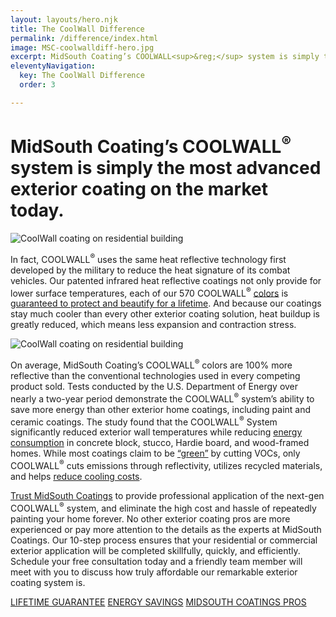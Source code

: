 ```yaml
---
layout: layouts/hero.njk
title: The CoolWall Difference
permalink: /difference/index.html
image: MSC-coolwalldiff-hero.jpg
excerpt: MidSouth Coating’s COOLWALL<sup>&reg;</sup> system is simply the most advanced exterior coating on the market today.
eleventyNavigation:
  key: The CoolWall Difference
  order: 3

---
```


# MidSouth Coating’s COOLWALL<sup>&reg;</sup> system is simply<span class="linebreak"></span> the most advanced exterior coating on the market today.

<div class="grid-container">
<div class="left">
<img class="desktop" src="/static/img/MSC-coolwalldiff-inset.jpg" alt="CoolWall coating on residential building">
</div>
<div class="right">

In fact, COOLWALL<sup>&reg;</sup> uses the same heat reflective technology first developed by the military to reduce the heat signature of its combat vehicles. Our patented infrared heat reflective coatings not only provide for lower surface temperatures, each of our 570 COOLWALL<sup>&reg;</sup> [colors](/color-chart) is [guaranteed to protect and beautify for a lifetime](/difference/guarantee). And because our coatings stay much cooler than every other exterior coating solution, heat buildup is greatly reduced, which means less expansion and contraction stress. 

<img class="mobile" src="/static/img/MSC-coolwalldiff-inset-MOBILE.jpg" alt="CoolWall coating on residential building">

On average, MidSouth Coating’s COOLWALL<sup>&reg;</sup> colors are 100% more reflective than the conventional technologies used in every competing product sold. Tests conducted by the U.S. Department of Energy over nearly a two-year period demonstrate the COOLWALL<sup>&reg;</sup> system’s ability to save more energy than other exterior home coatings, including paint and ceramic coatings. The study found that the COOLWALL<sup>&reg;</sup> System significantly reduced exterior wall temperatures while reducing [energy consumption](/difference/energy-savings) in concrete block, stucco, Hardie board, and wood-framed homes. While most coatings claim to be [“green”](/difference/energy-savings) by cutting VOCs, only COOLWALL<sup>&reg;</sup> cuts emissions through reflectivity, utilizes recycled materials, and helps [reduce cooling costs](/differnece/energy-savings). 

[Trust MidSouth Coatings](/difference/pros) to provide professional application of the next-gen COOLWALL<sup>&reg;</sup> system, and eliminate the high cost and hassle of repeatedly painting your home forever. No other exterior coating pros are more experienced or pay more attention to the details as the experts at MidSouth Coatings. Our 10-step process ensures that your residential or commercial exterior application will be completed skillfully, quickly, and efficiently. Schedule your free consultation today and a friendly team member will meet with you to discuss how truly affordable our remarkable exterior coating system is.

<a class="link-subsection" href="/difference/guarantee">LIFETIME GUARANTEE</a>
<a class="link-subsection" href="/difference/energy-savings">ENERGY SAVINGS</a>
<a class="link-subsection" href="/difference/pros">MIDSOUTH COATINGS PROS</a>

</div>
</div>